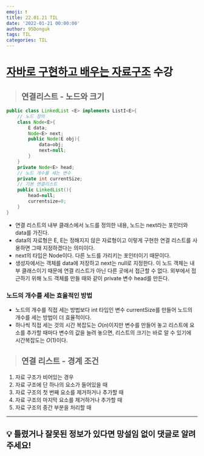 ```yaml
---
emoji: ❗
title: 22.01.21 TIL
date: '2022-01-21 00:00:00'
author: 95Donguk
tags: TIL
categories: TIL
---
```


# [자바로 구현하고 배우는 자료구조](https://www.boostcourse.org/cs204) 수강

> ## 연결리스트 - 노드와 크기
```java
public class LinkedList <E> implements ListI<E>{
	// 노드 정의
	class Node<E>{
		E data;
		Node<E> next;
		public Node(E obj){
			data=obj;
			next=null;
		}
	}
	private Node<E> head;
	// 노드 개수를 세는 변수
	private int currentSize;
	// 기본 연결리스트
	public LinkedList(){
		head=null;
		currentsize=0;
	}
}
```
* 연결 리스트의 내부 클래스에서 노드를 정의한 내용, 노드는 next라는 포인터와 data를 가진다.
* data의 자료형은 E, E는 정해지지 않은 자료형이고 이렇게 구현한 연결 리스트를 사용하면 그때 지정하겠다는 의미이다.
* next의 타입은 Node이다. 다른 노드를 가리키는 포인터이기 때문이다.
* 생성자에서는 객체를 data에 저장하고 next는 null로 지정한다. 이 노드 객체는 내부 클래스이기 때문에 연결 리스트가 아닌 다른 곳에서 접근할 수 없다. 외부에서 접근하기 위해 노드 객체를 만들 때와 같이 private 변수 head를 만든다.

### 노드의 개수를 세는 효율적인 방법
* 노드의 개수를 직접 세는 방법보다 int 타입인 변수 currentSize를 만들어 노드의 개수를 세는 방법이 더 효율적이다.
* 하나씩 직접 세는 것의 시간 복잡도는 $O(n)$이지만 변수를 만들어 놓고 리스트에 요소를 추가할 때마다 변수의 값을 늘려 놓으면, 리스트의 크기는 바로 알 수 있기에 시간복잡도는 $O(1)$이다.

> ## 연결 리스트 - 경계 조건
1. 자료 구조가 비어있는 경우
2. 자료 구조에 단 하나의 요소가 들어있을 때
3. 자료 구조의 첫 번째 요소를 제거하거나 추가할 때
4. 자료 구조의 마지막 요소를 제거하거나 추가할 때
5. 자료 구조의 중간 부분을 처리할 때

***
## 💡 틀렸거나 잘못된 정보가 있다면 망설임 없이 댓글로 알려주세요!

